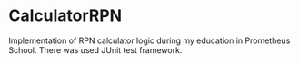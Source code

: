 # CalculatorRPN
Implementation of RPN calculator logic during my education in Prometheus School. There was used JUnit test framework. 
